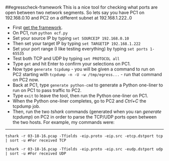 ##egresscheck-framework
This is a nice tool for checking what ports are open between two network segments.  So lets say you have PC1 on 192.168.0.10 and PC2 on a different subnet at 192.168.1.222..0

* First [get the framework](https://github.com/stufus/egresscheck-framework).
* On PC1, run `python ecf.py`
* Set your source IP by typing `set SOURCEIP 192.168.0.10`
* Then set your target IP by typing `set TARGETIP 192.168.1.222`
* Set your port range (I like testing everything) by typing `set ports 1-65535`
* Test both TCP and UDP by typing `set PROTOCOL all`
* Type `get` and hit Enter to confirm your selections on PC1.
* Now type `generate tcpdump` - you will be given a command to run on PC2 starting with `tcpdump -n -U -w /tmp/egress...` - run that command on PC2 now.
* Back at PC1, type `generate python-cmd` to generate a Python one-liner to run on PC1 to pass traffic to PC2.  
* Type `exit` to leave the tool, then run the Python one-liner on PC1.
* When the Python one-liner completes, go to PC2 and *Ctrl+C* the tcpdump job.
* Then, run the two *tshark* commands (generated when you ran *generate tcpdump*) on PC2 in order to parse the TCP/UDP ports open between the two hosts.  For example, my commands were:

---

    tshark -r 03-18-16.pcap -Tfields -eip.proto -eip.src -etcp.dstport tcp | sort -u #For received TCP

    tshark -r 03-18-16.pcap -Tfields -eip.proto -eip.src -eudp.dstport udp | sort -u #For received UDP